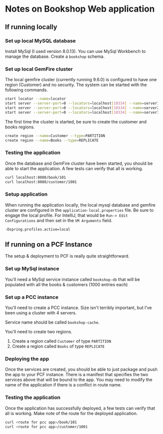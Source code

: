 # Notes on Bookshop Web application

## If running locally

### Set up local MySQL database
Install MySql (I used version 8.0.13). 
You can use MySql Workbench to manage the database.
Create a `bookshop` schema.

### Set up local GemFire cluster
The local gemfire cluster (currently running 9.6.0) is configured to have one region (Customer) and no security.
The system can be started with the following commands.

```bash
start locator --name=locator
start server --server-port=0 --locators=localhost[10334] --name=server1
start server --server-port=0 --locators=localhost[10334] --name=server2
start server --server-port=0 --locators=localhost[10334] --name=server3
```

The first time the cluster is started, be sure to create the customer and books regions.

```bash
create region --name=Customer --type=PARTITION
create region --name=Books --type=REPLICATE
```

### Testing the application
Once the database and GemFire cluster have been started, you should be able to start the application.
A few tests can verify that all is working.

```bash
curl localhost:8080/book/101
curl localhost:8080/customer/1001
```


### Setup application
When running the application locally, the local mysql database and gemfire cluster are configured in the `application-local.properties` file.
Be sure to engage the local profile. For IntelliJ, that would be `Run-> Edit Configurations` and then set in the `VM Arguments` field.

```bash
-Dspring.profiles.active=local
```

## If running on a PCF Instance
The setup & deployment to PCF is really quite straightforward.

### Set up MySql instance
You'll need a MySql service instance called `bookshop-db` that will be populated with all the books & customers (1000 entries each)

### Set up a PCC instance
You'll need to create a PCC instance. Size isn't terribly important, but I've been using a cluster with 4 servers.

Service name should be called `bookshop-cache`.

You'll need to create two regions. 

1. Create a region called `Customer` of type `PARTITION`
1. Create a region called `Books` of type `REPLICATE`

### Deploying the app
Once the services are created, you should be able to just package and push the app to your PCF instance.
There is a manifest that specifies the two services above that will be bound to the app.
You may need to modify the name of the application if there is a conflict in route name.

### Testing the application
Once the application has successfully deployed, a few tests can verify that all is working.
Make note of the route for the deployed application.

```bash
curl <route for pcc app>/book/101
curl <route for pcc app>/customer/1001
```
